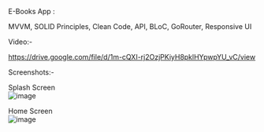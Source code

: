 E-Books App :

  MVVM, SOLID Principles, Clean Code, API, BLoC, GoRouter, Responsive UI


Video:-

https://drive.google.com/file/d/1m-cQXI-rj2OzjPKiyH8pklHYpwpYU_vC/view

Screenshots:-

Splash Screen <br/>
![image](https://user-images.githubusercontent.com/113001767/234313257-a6a630ad-d62c-450d-8f4a-52a0dc6afb24.png)

Home Screen <br/>
![image](https://user-images.githubusercontent.com/113001767/234313434-fb573760-6c07-4600-a645-ffd2a3b122b4.png)
